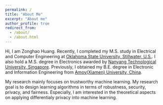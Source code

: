```yaml
---
permalink: /
title: "About Me"
excerpt: "About me"
author_profile: true
redirect_from: 
  - /about/
  - /about.html
---
```


Hi, I am Zonghao Huang. Recently, I completed my M.S. study in Electrical and Computer Engineering at [Oklahoma State University, Stillwater, U.S.](https://go.okstate.edu/). I also hold a M.S. degree in Electronics awarded by [Nanyang Technological University, Singapore](https://www.ntu.edu.sg/Pages/home.aspx). Previously, I obtained my B.E. degree in Electronic and Information Engineering from [Amoy(Xiamen) University, China](https://en.xmu.edu.cn/).

My research mainly focuses on trustworthy machine learning. My research goal is to design learning algorithms in terms of robustness, security, privacy, and fairness. Especially, I am interested in the theoretical aspects on applying differentialy privacy into machine learning.
